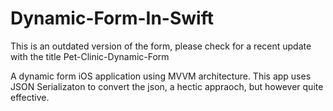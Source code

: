 # Dynamic-Form-In-Swift

This is an outdated version of the form, please check for a recent update with the title Pet-Clinic-Dynamic-Form

A dynamic form iOS application using MVVM architecture.
This app uses JSON Serializaton to convert the json, a hectic appraoch, but however quite effective. 
